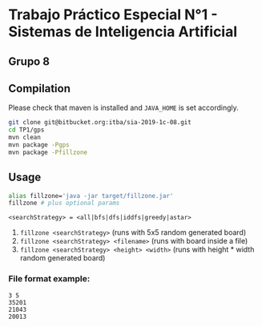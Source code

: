 # Trabajo Práctico Especial N°1 - Sistemas de Inteligencia Artificial
## Grupo 8

## Compilation
Please check that maven is installed and `JAVA_HOME` is set accordingly.

```bash
git clone git@bitbucket.org:itba/sia-2019-1c-08.git
cd TP1/gps
mvn clean
mvn package -Pgps
mvn package -Pfillzone
```

## Usage

```bash
alias fillzone='java -jar target/fillzone.jar'
fillzone # plus optional params
```

`<searchStrategy> = <all|bfs|dfs|iddfs|greedy|astar>`
	
1. `fillzone <searchStrategy>` (runs with 5x5 random generated board)
2. `fillzone <searchStrategy> <filename>` (runs with board inside a file)
3. `fillzone <searchStrategy> <height> <width>` (runs with height * width random generated board)

### File format example:
```
3 5
35201
21043
20013
```
